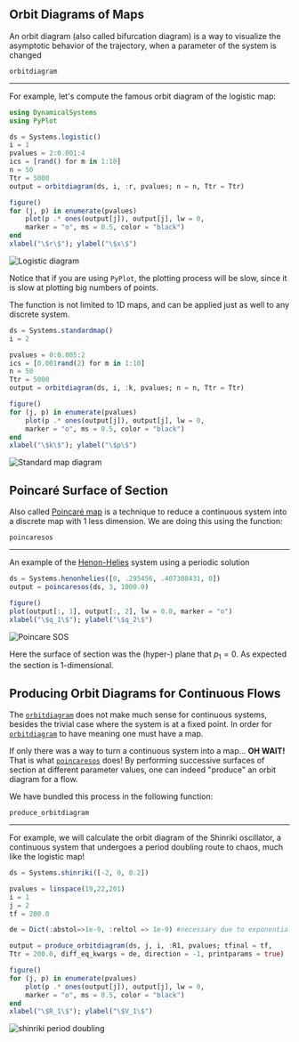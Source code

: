 ## Orbit Diagrams of Maps
An orbit diagram (also called bifurcation diagram) is a way to visualize the asymptotic
behavior of the trajectory, when a parameter of the system is changed
```@docs
orbitdiagram
```
---

For example, let's compute the famous orbit diagram of the logistic map:
```julia
using DynamicalSystems
using PyPlot

ds = Systems.logistic()
i = 1
pvalues = 2:0.001:4
ics = [rand() for m in 1:10]
n = 50
Ttr = 5000
output = orbitdiagram(ds, i, :r, pvalues; n = n, Ttr = Ttr)

figure()
for (j, p) in enumerate(pvalues)
    plot(p .* ones(output[j]), output[j], lw = 0,
    marker = "o", ms = 0.5, color = "black")
end
xlabel("\$r\$"); ylabel("\$x\$")
```
![Logistic diagram](https://i.imgur.com/BexsS9Y.png)

Notice that if you are using `PyPlot`, the plotting process will be slow, since it is slow at plotting big numbers of points.

The function is not limited to 1D maps, and can be applied just as well to any
discrete system.
```julia
ds = Systems.standardmap()
i = 2

pvalues = 0:0.005:2
ics = [0.001rand(2) for m in 1:10]
n = 50
Ttr = 5000
output = orbitdiagram(ds, i, :k, pvalues; n = n, Ttr = Ttr)

figure()
for (j, p) in enumerate(pvalues)
    plot(p .* ones(output[j]), output[j], lw = 0,
    marker = "o", ms = 0.5, color = "black")
end
xlabel("\$k\$"); ylabel("\$p\$")
```

![Standard map diagram](https://imgur.com/f97oYCx)

## Poincaré Surface of Section
Also called [Poincaré map](https://en.wikipedia.org/wiki/Poincar%C3%A9_map) is a
technique to reduce a continuous system into a discrete map with 1 less dimension.
We are doing this using the function:
```@docs
poincaresos
```
---

An example of the [Henon-Helies](efinition/predefined/#DynamicalSystemsBase.Systems.henonhelies) system using a periodic solution
```julia
ds = Systems.henonhelies([0, .295456, .407308431, 0])
output = poincaresos(ds, 3, 1000.0)

figure()
plot(output[:, 1], output[:, 2], lw = 0.0, marker = "o")
xlabel("\$q_1\$"); ylabel("\$q_2\$")
```

![Poincare SOS](https://imgur.com/Sz9SXPB)

Here the surface of section was the (hyper-) plane that $p_1 = 0$. As expected the section is 1-dimensional.

## Producing Orbit Diagrams for Continuous Flows
The [`orbitdiagram`](@ref) does not make much sense for continuous systems, besides the
trivial case where the system is at a fixed point. In order for [`orbitdiagram`](@ref) to have meaning one must have a map.

If only there was a way to turn a continuous system into a map... **OH WAIT!** That is
what [`poincaresos`](@ref) does! By performing successive surfaces of section at different parameter values, one can indeed "produce" an orbit diagram for a flow.

We have bundled this process in the following function:
```@docs
produce_orbitdiagram
```
---

For example, we will calculate the orbit diagram of the Shinriki oscillator, a continuous system that undergoes a period doubling route to chaos, much like the logistic map!

```julia
ds = Systems.shinriki([-2, 0, 0.2])

pvalues = linspace(19,22,201)
i = 1
j = 2
tf = 200.0

de = Dict(:abstol=>1e-9, :reltol => 1e-9) #necessary due to exponential function

output = produce_orbitdiagram(ds, j, i, :R1, pvalues; tfinal = tf,
Ttr = 200.0, diff_eq_kwargs = de, direction = -1, printparams = true)

figure()
for (j, p) in enumerate(pvalues)
    plot(p .* ones(output[j]), output[j], lw = 0,
    marker = "o", ms = 0.5, color = "black")
end
xlabel("\$R_1\$"); ylabel("\$V_1\$")
```

![shinriki period doubling](https://imgur.com/Yd1D3Ou)
